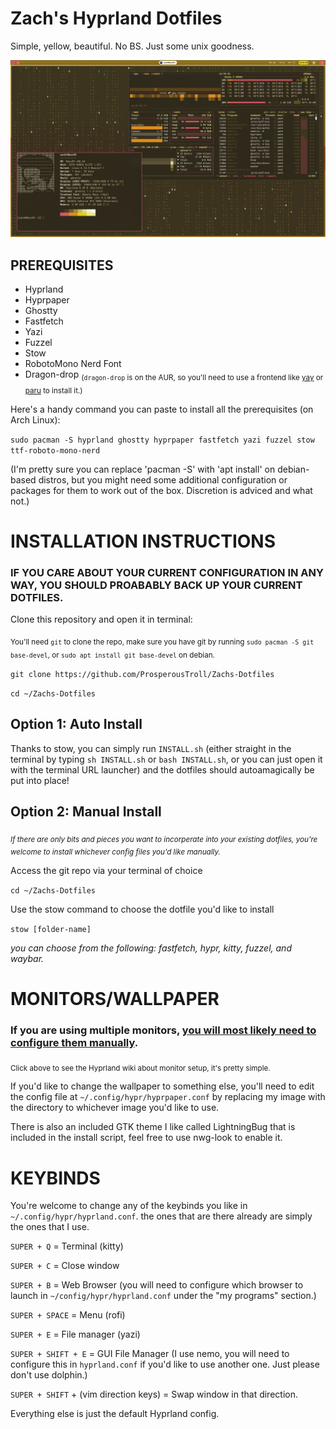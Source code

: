 # Zach's Hyprland Dotfiles
Simple, yellow, beautiful. No BS. Just some unix goodness.

![Screenie](/MISC/Screenshot.png)


## PREREQUISITES

- Hyprland
- Hyprpaper
- Ghostty
- Fastfetch
- Yazi
- Fuzzel
- Stow
- RobotoMono Nerd Font
- Dragon-drop
<sub>(`dragon-drop` is on the AUR, so you'll need to use a frontend like [yay](https://github.com/Jguer/yay) or [paru](https://github.com/Morganamilo/paru) to install it.)</sub>

Here's a handy command you can paste to install all the prerequisites (on Arch Linux): 

`sudo pacman -S hyprland ghostty hyprpaper fastfetch yazi fuzzel stow ttf-roboto-mono-nerd`

(I'm pretty sure you can replace 'pacman -S' with 'apt install' on debian-based distros, but you might need some additional configuration or packages for them to work out of the box. Discretion is adviced and what not.)

# INSTALLATION INSTRUCTIONS 

### IF YOU CARE ABOUT YOUR CURRENT CONFIGURATION IN ANY WAY, YOU SHOULD PROABABLY BACK UP YOUR CURRENT DOTFILES.

Clone this repository and open it in terminal: 

<sub>You'll need `git` to clone the repo, make sure you have git by running `sudo pacman -S git base-devel`, or `sudo apt install git base-devel` on debian.</sub>

`git clone https://github.com/ProsperousTroll/Zachs-Dotfiles`

`cd ~/Zachs-Dotfiles`

## Option 1: Auto Install

Thanks to stow, you can simply run `INSTALL.sh` (either straight in the terminal by typing `sh INSTALL.sh` or `bash INSTALL.sh`, or you can just open it with the terminal URL launcher) and the dotfiles should autoamagically be put into place!

## Option 2: Manual Install 

*<sub>If there are only bits and pieces you want to incorperate into your existing dotfiles, you're welcome to install whichever config files you'd like manually.</sub>* 

Access the git repo via your terminal of choice

`cd ~/Zachs-Dotfiles`

Use the stow command to choose the dotfile you'd like to install

`stow [folder-name]`

*you can choose from the following: fastfetch, hypr, kitty, fuzzel, and waybar.*

# MONITORS/WALLPAPER

### If you are using multiple monitors, [you will most likely need to configure them manually](https://wiki.hyprland.org/Configuring/Monitors/).
<sub>Click above to see the Hyprland wiki about monitor setup, it's pretty simple.</sub>

If you'd like to change the wallpaper to something else, you'll need to edit the config file at `~/.config/hypr/hyprpaper.conf` by replacing my image with the directory to whichever image you'd like to use.

There is also an included GTK theme I like called LightningBug that is included in the install script, feel free to use nwg-look to enable it. 

# KEYBINDS

You're welcome to change any of the keybinds you like in `~/.config/hypr/hyprland.conf`. the ones that are there already are simply the ones that I use. 

`SUPER + Q` = Terminal (kitty)

`SUPER + C` = Close window

`SUPER + B` = Web Browser (you will need to configure which browser to launch in `~/config/hypr/hyprland.conf` under the "my programs" section.)

`SUPER + SPACE` = Menu (rofi)

`SUPER + E` = File manager (yazi)

`SUPER + SHIFT + E` = GUI File Manager (I use nemo, you will need to configure this in `hyprland.conf` if you'd like to use another one. Just please don't use dolphin.)

`SUPER + SHIFT` + (vim direction keys) = Swap window in that direction.


Everything else is just the default Hyprland config.


